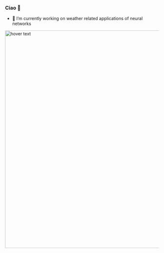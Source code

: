 ### Ciao 🌱
- 🔭 I’m currently working on weather related applications of neural networks

<p align="left">
  <img src="https://github.com/fmerizzi/fmerizzi/blob/main/flatgif.gif" width="710" title="hover text">
</p>

<!--
**fmerizzi/fmerizzi** is a ✨ _special_ ✨ repository because its `README.md` (this file) appears on your GitHub profile.

Here are some ideas to get you started:

- 🔭 I’m currently working on ...
- 🌱 I’m currently learning ...
- 👯 I’m looking to collaborate on ...
- 🤔 I’m looking for help with ...
- 💬 Ask me about ...
- 📫 How to reach me: ...
- 😄 Pronouns: ...
- ⚡ Fun fact: ...
-->
